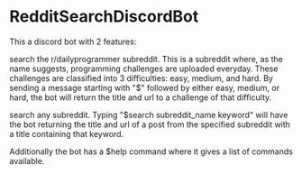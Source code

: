 # RedditSearchDiscordBot
This a discord bot with 2 features:

search the r/dailyprogrammer subreddit. This is a subreddit where, as the name suggests, programming challenges are uploaded everyday. These challenges are classified into 3 difficulties: easy, medium, and hard. By sending a message starting with "$" followed by either easy, medium, or hard, the bot will return the title and url to a challenge of that difficulty.

search any subreddit. Typing "$search subreddit_name keyword" will have the bot returning the title and url of a post from the specified subreddit with a title containing that keyword.

Additionally the bot has a $help command where it gives a list of commands available.
